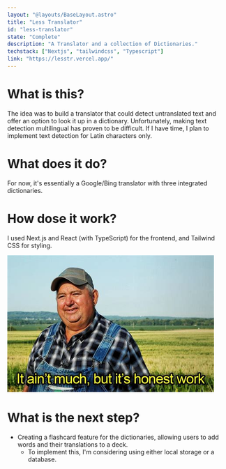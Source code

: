 ```yaml
---
layout: "@layouts/BaseLayout.astro"
title: "Less Translator"
id: "less-translator"
state: "Complete"
description: "A Translator and a collection of Dictionaries."
techstack: ["Nextjs", "tailwindcss", "Typescript"]
link: "https://lesstr.vercel.app/"
---
```


# What is this?

The idea was to build a translator that could detect untranslated text and offer an option to look it up in a dictionary. Unfortunately, making text detection multilingual has proven to be difficult. If I have time, I plan to implement text detection for Latin characters only.

# What does it do?

For now, it's essentially a Google/Bing translator with three integrated dictionaries.

# How dose it work?

I used Next.js and React (with TypeScript) for the frontend, and Tailwind CSS for styling.

![it's not much, but it's honest work.](th-2278632.jpg)

<!-- The main challenge was dealing with the character limits imposed by Google and Bing Translate APIs. -->

<!-- end. for now! -->

# What is the next step?

- Creating a flashcard feature for the dictionaries, allowing users to add words and their translations to a deck.
  - To implement this, I'm considering using either local storage or a database.

